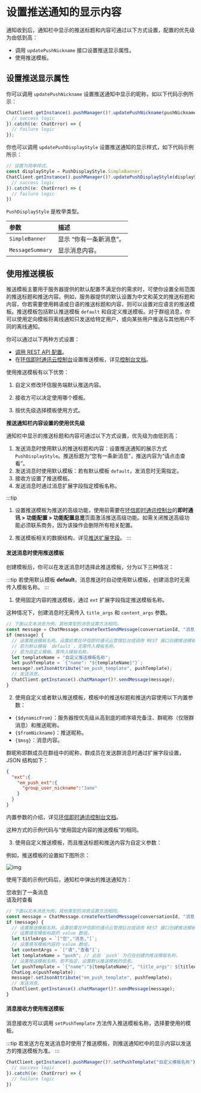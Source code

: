 # 设置推送通知的显示内容

通知收到后，通知栏中显示的推送标题和内容可通过以下方式设置，配置的优先级为由低到高：

- 调用 `updatePushNickname` 接口设置推送显示属性。
- 使用推送模板。

## 设置推送显示属性

你可以调用 `updatePushNickname` 设置推送通知中显示的昵称，如以下代码示例所示：

```typescript
ChatClient.getInstance().pushManager()?.updatePushNickname(pushNickname).then(() => {
  // success logic
}).catch((e: ChatError) => {
  // failure logic
});
```

你也可以调用 `updatePushDisplayStyle` 设置推送通知的显示样式，如下代码示例所示：

```typescript
// 设置为简单样式。
const displayStyle = PushDisplayStyle.SimpleBanner;
ChatClient.getInstance().pushManager()?.updatePushDisplayStyle(displayStyle).then(() => {
  // success logic
}).catch((e: ChatError) => {
  // failure logic
})
```

`PushDisplayStyle` 是枚举类型。

| 参数             | 描述                    |
| :--------------- | :---------------------- |
| `SimpleBanner`   | 显示 “你有一条新消息”。 |
| `MessageSummary` | 显示消息内容。          |

## 使用推送模板

推送模板主要用于服务器提供的默认配置不满足你的需求时，可使你设置全局范围的推送标题和推送内容。例如，服务器提供的默认设置为中文和英文的推送标题和内容，你若需要使用韩语或日语的推送标题和内容，则可以设置对应语言的推送模板。推送模板包括默认推送模板 `default` 和自定义推送模板。对于群组消息，你可以使用定向模板将离线通知只发送给特定用户，或向某些用户推送与其他用户不同的离线通知。

你可以通过以下两种方式设置：

- [调用 REST API 配置](/document/server-side/push.html#使用推送模板)。
- 在[环信即时通讯云控制台](https://console.easemob.com/user/login)设置推送模板，详见[控制台文档](/product/enable_and_configure_IM.html#配置推送模板)。

使用推送模板有以下优势：

1. 自定义修改环信服务端默认推送内容。   

2. 接收方可以决定使用哪个模板。 

3. 按优先级选择模板使用方式。

**推送通知栏内容设置的使用优先级**

通知栏中显示的推送标题和内容可通过以下方式设置，优先级为由低到高：

1. 发送消息时使用默认的推送标题和内容：设置推送通知的展示方式 `PushDisplayStyle`。推送标题为“您有一条新消息”，推送内容为“请点击查看”。  
2. 发送消息时使用默认模板：若有默认模板 `default`，发消息时无需指定。
3. 接收方设置了推送模板。
4. 发送消息时通过消息扩展字段指定模板名称。

:::tip
1. 设置推送模板为推送的高级功能，使用前需要在[环信即时通讯控制台](https://console.easemob.com/user/login)的**即时通讯 > 功能配置 > 功能配置总览**页面激活推送高级功能。如需关闭推送高级功能必须联系商务，因为该操作会删除所有相关配置。

2. 推送模板相关的数据结构，详见[推送扩展字段](/document/server-side/push_extension.html)。
:::

#### **发送消息时使用推送模板**

创建模板后，你可以在发送消息时选择此推送模板，分为以下三种情况：

:::tip
若使用默认模板 **default**，消息推送时自动使用默认模板，创建消息时无需传入模板名称。
:::

1. 使用固定内容的推送模板，通过 `ext` 扩展字段指定推送模板名称。

这种情况下，创建消息时无需传入 `title_args` 和 `content_args` 参数。 

```typescript
// 下面以文本消息为例，其他类型的消息设置方法相同。
const message = ChatMessage.createTextSendMessage(conversationId, "消息内容");
if (message) {
  // 设置推送模板名称。设置前需在环信即时通讯云管理后台或调用 REST 接口创建推送模板。
  // 若为默认模板 `default`，无需传入模板名称。
  // 若为自定义模板，需传入模板名称。
  let templateName = "自定义推送模板名称";
  let pushTemplate = `{"name": "${templateName}"}`;
  message?.setJsonAttribute("em_push_template", pushTemplate);
  // 发送消息。
  ChatClient.getInstance().chatManager()?.sendMessage(message);
}
```

2. 使用自定义或者默认推送模板，模板中的推送标题和推送内容使用以下内置参数：
- `{$dynamicFrom}`：服务器按优先级从高到底的顺序填充备注、群昵称（仅限群消息）和推送昵称。
- `{$fromNickname}`：推送昵称。  
- `{$msg}`：消息内容。

群昵称即群成员在群组中的昵称，群成员在发送群消息时通过扩展字段设置，JSON 结构如下：

```json
{
  "ext":{
    "em_push_ext":{
      "group_user_nickname":"Jane"
    }
  }
}       
```

内置参数的介绍，详见[环信即时通讯控制台文档](/product/enable_and_configure_IM.html#使用默认推送模板)。

这种方式的示例代码与“使用固定内容的推送模板”的相同。

3. 使用自定义推送模板，而且推送标题和推送内容为自定义参数：

例如，推送模板的设置如下图所示：

![img](/images/android/push/push_template_custom.png)

使用下面的示例代码后，通知栏中弹出的推送通知为：

您收到了一条消息<br/>
请及时查看

```typescript
// 下面以文本消息为例，其他类型的消息设置方法相同。
const message = ChatMessage.createTextSendMessage(conversationId, "消息内容");
if (message) {
  // 设置推送模板名称。设置前需在环信即时通讯云管理后台或调用 REST 接口创建推送模板。
  // 设置填写模板标题的 value 数组。
  let titleArgs = `["您","消息,"]`;
  // 设置填写模板内容的 value 数组。
  let contentArgs = `["请","查看"]`;
  let templateName = "push"; // 此处 `push` 为已在创建的推送模版名称。
  // 设置推送模板名称。若不指定，设置默认推送模板的信息。
  let pushTemplate = `{"name":"${templateName}", "title_args": ${titleArgs}, "content_args": ${contentArgs}}`;
  ChatLog.e(pushTemplate);
  message?.setJsonAttribute("em_push_template", pushTemplate);
  // 发送消息。
  ChatClient.getInstance().chatManager()?.sendMessage(message);
}
```

#### **消息接收方使用推送模板**

消息接收方可以调用 `setPushTemplate` 方法传入推送模板名称，选择要使用的模板。

:::tip
若发送方在发送消息时使用了推送模板，则推送通知栏中的显示内容以发送方的推送模板为准。
:::

```typescript
ChatClient.getInstance().pushManager()?.setPushTemplate("自定义模板名称").then(() => {
  // success logic
}).catch((e: ChatError) => {
  // failure logic
})
```